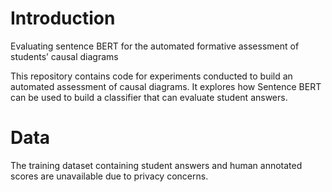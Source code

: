 # Introduction
Evaluating sentence BERT for the automated formative assessment of students’ causal diagrams

This repository contains code for experiments conducted to build an automated assessment of causal diagrams. It explores how Sentence BERT can be used to build a classifier that can evaluate student answers.

# Data
The training dataset containing student answers and human annotated scores are unavailable due to privacy concerns.